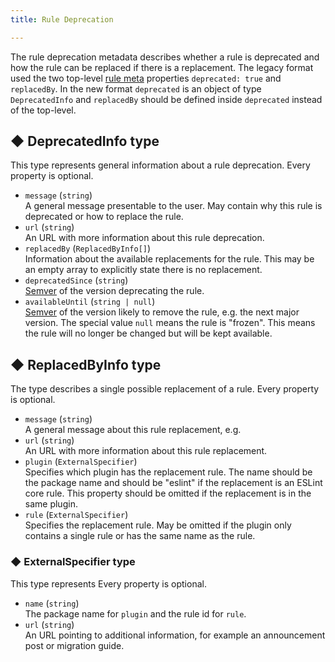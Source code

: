 ```yaml
---
title: Rule Deprecation

---
```

The rule deprecation metadata describes whether a rule is deprecated and how the rule can be replaced if there is a replacement.
The legacy format used the two top-level [rule meta](./custom-rules.md#rule-structure) properties `deprecated: true` and `replacedBy`.
In the new format `deprecated` is an object of type `DeprecatedInfo` and `replacedBy` should be defined inside `deprecated` instead of the top-level.

## ◆ DeprecatedInfo type
This type represents general information about a rule deprecation.
Every property is optional.

* `message` (`string`)<br>
  A general message presentable to the user. May contain why this rule is deprecated or how to replace the rule.
* `url` (`string`)<br>
  An URL with more information about this rule deprecation.
* `replacedBy` (`ReplacedByInfo[]`)<br>
  Information about the available replacements for the rule.
  This may be an empty array to explicitly state there is no replacement.
* `deprecatedSince` (`string`)<br>
  [Semver](https://semver.org/) of the version deprecating the rule.
* `availableUntil` (`string | null`)<br>
  [Semver](https://semver.org/) of the version likely to remove the rule, e.g. the next major version.
  The special value `null` means the rule is "frozen". This means the rule will no longer be changed but will be kept available.

## ◆ ReplacedByInfo type
The type describes a single possible replacement of a rule.
Every property is optional.

* `message` (`string`)<br>
  A general message about this rule replacement, e.g.
* `url` (`string`)<br>
  An URL with more information about this rule replacement.
* `plugin` (`ExternalSpecifier`)<br>
  Specifies which plugin has the replacement rule.
  The name should be the package name and should be "eslint" if the replacement is an ESLint core rule.
  This property should be omitted if the replacement is in the same plugin.
* `rule` (`ExternalSpecifier`)<br>
  Specifies the replacement rule.
  May be omitted if the plugin only contains a single rule or has the same name as the rule.

### ◆ ExternalSpecifier type
This type represents 
Every property is optional.

* `name` (`string`)<br>
  The package name for `plugin` and the rule id for `rule`.
* `url` (`string`)<br>
  An URL pointing to additional information, for example an announcement post or migration guide.
